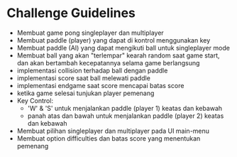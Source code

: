 # Challenge Guidelines

- Membuat game pong singleplayer dan multiplayer
- Membuat paddle (player) yang dapat di kontrol menggunakan key
- Membuat paddle (AI) yang dapat mengikuti ball untuk singleplayer mode
- Membuat ball yang akan "terlempar" kearah random saat game start, dan akan bertambah kecepatannya selama game berlangsung
- implementasi collision terhadap ball dengan paddle 
- implementasi score saat ball melewati paddle
- implementasi endgame saat score mencapai batas score
- ketika game selesai tunjukan player pemenang
- Key Control:
    - 'W' & 'S' untuk menjalankan paddle (player 1) keatas dan kebawah
    - panah atas dan bawah untuk menjalankan paddle (player 2) keatas dan kebawah
- Membuat pilihan singleplayer dan multiplayer pada UI main-menu
- Membuat option difficulties dan batas score yang menentukan pemenang